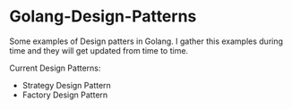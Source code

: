 # Golang-Design-Patterns

Some examples of Design patters in Golang. I gather this examples during time and they will get updated from time to time.

Current Design Patterns:

- Strategy Design Pattern
- Factory Design Pattern
